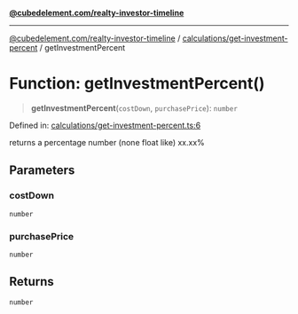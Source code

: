 [**@cubedelement.com/realty-investor-timeline**](../../../index.md)

---

[@cubedelement.com/realty-investor-timeline](../../../modules.md) / [calculations/get-investment-percent](../index.md) / getInvestmentPercent

# Function: getInvestmentPercent()

> **getInvestmentPercent**(`costDown`, `purchasePrice`): `number`

Defined in: [calculations/get-investment-percent.ts:6](https://github.com/kvernon/realty-investor-timeline/blob/d14161e46dc540b751017ae4b2cfca53cbab658c/src/calculations/get-investment-percent.ts#L6)

returns a percentage number (none float like) xx.xx%

## Parameters

### costDown

`number`

### purchasePrice

`number`

## Returns

`number`
